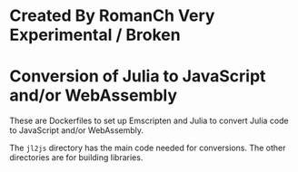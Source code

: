 # Created By RomanCh Very Experimental / Broken

# Conversion of Julia to JavaScript and/or WebAssembly

These are Dockerfiles to set up Emscripten and Julia to convert Julia code to JavaScript and/or WebAssembly.

The `jl2js` directory has the main code needed for conversions. The other directories are for building libraries.
